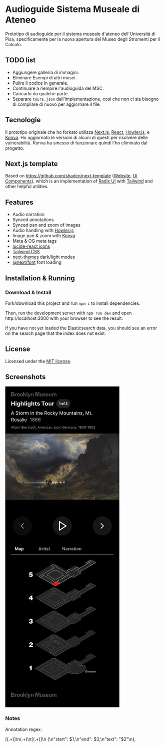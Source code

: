 # Audioguide Sistema Museale di Ateneo
Prototipo di audioguide per il sistema museale d'ateneo dell'Università di Pisa, specificamente per la nuova apertura del Museo degli Strumenti per il Calcolo.

## TODO list
- Aggiungere galleria di immagini.
- Eliminare Esempi di altri musei.
- Pulire il codice in generale.
- Continuare a riempire l'audioguida del MSC.
- Caricarlo da qualche parte.
- Separare `tours.json` dall'implementazione, così che non ci sia bisogno di compilare di nuovo per aggiornare il file.

## Tecnologie

Il prototipo originale che ho forkato utilizza [Next.js](https://nextjs.org/), [React](https://react.dev/), [Howler.js](https://howlerjs.com/), e [Konva](https://konvajs.org/). Ho aggiornato le versioni di alcuni di questi per risolvere delle vulnerabilità. Konva ha smesso di funzionare quindi l'ho eliminato dal progetto.

## Next.js template

Based on https://github.com/shadcn/next-template ([Website](https://template.shadcn.com/), [UI Components](https://ui.shadcn.com/)),
which is an implementation of [Radix UI](https://www.radix-ui.com/) with [Tailwind](https://tailwindcss.com/) and other helpful utilities.

## Features

- Audio narration
- Synced annotations
- Synced pan and zoom of images
- Audio handling with [Howler.js](https://howlerjs.com/)
- Image pan & zoom with [Konva](https://konvajs.org/)
- Meta & OG meta tags
- [lucide-react icons](https://github.com/lucide-icons/lucide)
- [Tailwind CSS](https://tailwindcss.com/)
- [next-themes](https://github.com/pacocoursey/next-themes) dark/light modes
- [@next/font](https://nextjs.org/docs/api-reference/next/font) font loading

## Installation & Running

### Download & Install

Fork/download this project and run `npm i` to install dependencies.

Then, run the development server with `npm run dev` and open http://localhost:3000 with your browser to see the result.

If you have not yet loaded the Elasticsearch data, you should see an error on the search page that the index does not exist.

## License

Licensed under the [MIT license](https://github.com/shadcn/ui/blob/main/LICENSE.md).

## Screenshots

![Audio Tour Screenshot](./doc/img/screenshot1.jpg)

### Notes

Annotation regex:

\[(.+)\]\n(.+)\n\[(.+)\]\n
{\n"start": $1,\n"end": $3,\n"text": "$2"\n},

